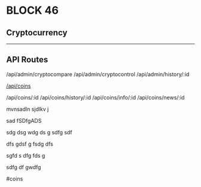 # BLOCK 46
## Cryptocurrency 

---
## API Routes

/api/admin/cryptocompare
/api/admin/cryptocontrol
/api/admin/history/:id

[/api/coins](#coins)

/api/coins/:id
/api/coins/history/:id
/api/coins/info/:id
/api/coins/news/:id




mvnsadln sjdlkv j

sad
fSDfgADS

sdg
dsg
wdg
ds
g
sdfg
sdf

dfs
gdsf
g
fsdg
dfs

sgfd
s
dfg
fds
g

sdfg
df
gwdfg


#coins
